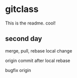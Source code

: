 # gitclass

This is the readme. cool!

## second day

merge, pull, rebase
local change

origin commit after local rebase

bugfix origin
